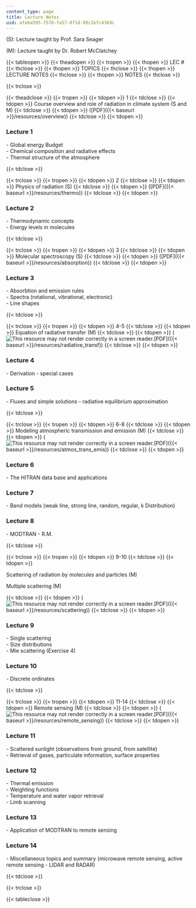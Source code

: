 ```yaml
---
content_type: page
title: Lecture Notes
uid: afeba595-7578-fa57-071d-89c2efc4369c
---
```


(S): Lecture taught by Prof. Sara Seager

(M): Lecture taught by Dr. Robert McClatchey

{{< tableopen >}}
{{< theadopen >}}
{{< tropen >}}
{{< thopen >}}
LEC #
{{< thclose >}}
{{< thopen >}}
TOPICS
{{< thclose >}}
{{< thopen >}}
LECTURE NOTES
{{< thclose >}}
{{< thopen >}}
NOTES
{{< thclose >}}

{{< trclose >}}

{{< theadclose >}}
{{< tropen >}}
{{< tdopen >}}
1
{{< tdclose >}}
{{< tdopen >}}
Course overview and role of radiation in climate system (S and M)
{{< tdclose >}}
{{< tdopen >}}
([PDF]({{< baseurl >}}/resources/overview))
{{< tdclose >}}
{{< tdopen >}}


### Lecture 1

\- Global energy Budget  
\- Chemical composition and radiative effects  
\- Thermal structure of the atmosphere


{{< tdclose >}}

{{< trclose >}}
{{< tropen >}}
{{< tdopen >}}
2
{{< tdclose >}}
{{< tdopen >}}
Physics of radiation (S)
{{< tdclose >}}
{{< tdopen >}}
([PDF]({{< baseurl >}}/resources/thermo))
{{< tdclose >}}
{{< tdopen >}}


### Lecture 2

\- Thermodynamic concepts  
\- Energy levels in molecules


{{< tdclose >}}

{{< trclose >}}
{{< tropen >}}
{{< tdopen >}}
3
{{< tdclose >}}
{{< tdopen >}}
Molecular spectroscopy (S)
{{< tdclose >}}
{{< tdopen >}}
([PDF]({{< baseurl >}}/resources/absorption))
{{< tdclose >}}
{{< tdopen >}}


### Lecture 3

\- Absorbtion and emission rules  
\- Spectra (rotational, vibrational, electronic)  
\- Line shapes


{{< tdclose >}}

{{< trclose >}}
{{< tropen >}}
{{< tdopen >}}
4-5
{{< tdclose >}}
{{< tdopen >}}
Equation of radiative transfer (M)
{{< tdclose >}}
{{< tdopen >}}
(![This resource may not render correctly in a screen reader.](/images/inacessible.gif)[PDF]({{< baseurl >}}/resources/radiative_transf))
{{< tdclose >}}
{{< tdopen >}}


### Lecture 4

\- Derivation - special cases

### Lecture 5

\- Fluxes and simple solutions - radiative equilibrium approximation


{{< tdclose >}}

{{< trclose >}}
{{< tropen >}}
{{< tdopen >}}
6-8
{{< tdclose >}}
{{< tdopen >}}
Modeling atmospheric transmission and emission (M)
{{< tdclose >}}
{{< tdopen >}}
(![This resource may not render correctly in a screen reader.](/images/inacessible.gif)[PDF]({{< baseurl >}}/resources/atmos_trans_emis))
{{< tdclose >}}
{{< tdopen >}}


### Lecture 6

\- The HITRAN data base and applications

### Lecture 7

\- Band models (weak line, strong line, random, regular, k Distribution)

### Lecture 8

\- MODTRAN - R.M.


{{< tdclose >}}

{{< trclose >}}
{{< tropen >}}
{{< tdopen >}}
9-10
{{< tdclose >}}
{{< tdopen >}}


Scattering of radiation by molecules and particles (M)

Multiple scattering (M)


{{< tdclose >}}
{{< tdopen >}}
(![This resource may not render correctly in a screen reader.](/images/inacessible.gif)[PDF]({{< baseurl >}}/resources/scattering))
{{< tdclose >}}
{{< tdopen >}}


### Lecture 9

\- Single scattering  
\- Size distributions  
\- Mie scattering (Exercise 4)

### Lecture 10

\- Discrete ordinates


{{< tdclose >}}

{{< trclose >}}
{{< tropen >}}
{{< tdopen >}}
11-14
{{< tdclose >}}
{{< tdopen >}}
Remote sensing (M)
{{< tdclose >}}
{{< tdopen >}}
(![This resource may not render correctly in a screen reader.](/images/inacessible.gif)[PDF]({{< baseurl >}}/resources/remote_sensing))
{{< tdclose >}}
{{< tdopen >}}


### Lecture 11

\- Scattered sunlight (observations from ground, from satellite)  
\- Retrieval of gases, particulate information, surface properties

### Lecture 12

\- Thermal emission  
\- Weighting functions  
\- Temperature and water vapor retrieval  
\- Limb scanning

### Lecture 13

\- Application of MODTRAN to remote sensing

### Lecture 14

\- Miscellaneous topics and summary (microwave remote sensing, active remote sensing - LIDAR and RADAR)


{{< tdclose >}}

{{< trclose >}}

{{< tableclose >}}